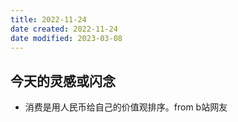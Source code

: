 ```yaml
---
title: 2022-11-24
date created: 2022-11-24
date modified: 2023-03-08
---
```


## 今天的灵感或闪念

- 消费是用人民币给自己的价值观排序。from b站网友
